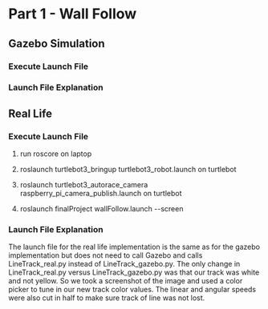 # Part 1 - Wall Follow

## Gazebo Simulation

### Execute Launch File


### Launch File Explanation


## Real Life

### Execute Launch File

1. run roscore on laptop

2. roslaunch turtlebot3_bringup turtlebot3_robot.launch on turtlebot

3. roslaunch turtlebot3_autorace_camera raspberry_pi_camera_publish.launch on turtlebot

4. roslaunch finalProject wallFollow.launch --screen

### Launch File Explanation

The launch file for the real life implementation is the same as for the gazebo implementation but does not need to call Gazebo and calls LineTrack_real.py instead of LineTrack_gazebo.py. The only change in LineTrack_real.py versus LineTrack_gazebo.py was that our track was white and not yellow. So we took a screenshot of the image and used a color picker to tune in our new track color values. The linear and angular speeds were also cut in half to make sure track of line was not lost.
